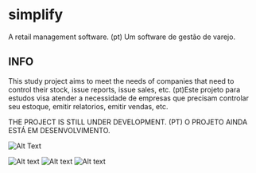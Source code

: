 # simplify
A retail management software.
(pt) Um software de gestão de varejo.

## INFO

This study project aims to meet the needs of companies that need to control their stock, issue reports, issue sales, etc.
(pt)Este projeto para estudos visa atender a necessidade de empresas que precisam controlar seu estoque, emitir relatorios, emitir vendas, etc.

THE PROJECT IS STILL UNDER DEVELOPMENT.
(PT) O PROJETO AINDA ESTÁ EM DESENVOLVIMENTO.


![Alt Text](assets/screenshots/fullwhite.gif)

![Alt text](assets/screenshots/ScreenShot012.png?raw=true)
![Alt text](assets/screenshots/preview-2.jpg?raw=true)
![Alt text](assets/screenshots/Captura_da_Web_13-6-2022_125743_.jpeg.jpg?raw=true)
